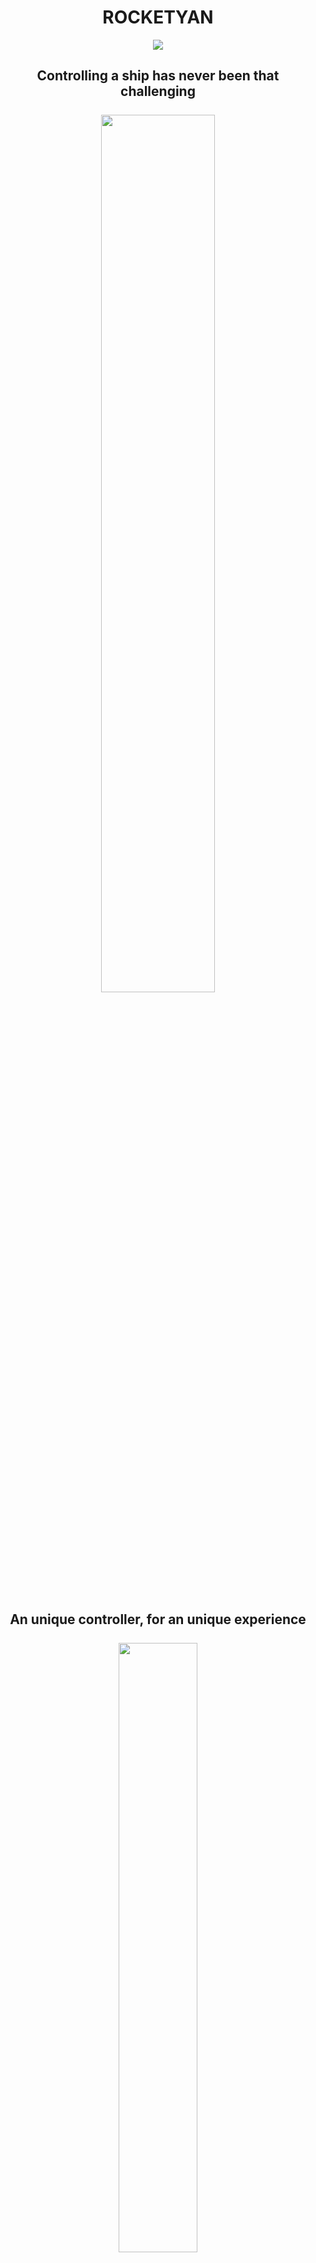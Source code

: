 <H1 ALIGN="CENTER">ROCKETYAN</H1>
<p align="center"> 

  <img src=https://user-images.githubusercontent.com/91082053/143498004-cad32df3-9e1f-46ed-bc0d-e671f937c2d7.png>
  <h2 align="center">Controlling a ship has never been that challenging
     <br> 
    </br>
    <img src=https://user-images.githubusercontent.com/79087129/149678110-83dfc612-c203-4e8c-a510-2f0e3201f402.gif width=60%>
     <br> 
    </br>
  <h2 align="center">An unique controller, for an unique experience
    <br> 
    </br>
  <img align="center" width="50%" src=https://user-images.githubusercontent.com/91082053/143499125-34557eea-04c4-4239-a994-5b70d27b7d9f.png  >
  <br> 
    </br>
  </h2>
  
    



  

</p>

<H2 ALIGN="CENTER">SCREENSHOTS</H2>
  
  <img src=https://user-images.githubusercontent.com/91082053/143498216-78ada95b-3c1e-47a0-9531-6aff76c8d5b9.png>



<IMG SRC=https://user-images.githubusercontent.com/91082053/143498352-735bdaab-8534-4ef5-a2f4-92f12dc39b8d.png>
<IMG SRC=https://user-images.githubusercontent.com/91082053/143498471-5997f52c-575b-431d-a24e-783cfbb1f8d2.png>
  
<H2 ALIGN="CENTER">CREDITS</H2>
  <h3 ALIGN="CENTER">DEVELOPERS</H3>
<P align="center">Antonio Espinosa García - Gameplay programmer, technical artist and interface programmer, 3D artist and level designer.</P>
<P align="center">Alvaro Olavarria Bezanilla - Level designer, graphic designer and interface programmer.</P>
<P align="center">Javier Serrano el Amo - Interface programmer and graphic designer.</P>
<P align="center">Daniel Delgado - 3D artist.</P>

  <h3 ALIGN="CENTER">MUSIC</H3>
   <P align="center">Music property of Furi. Made by the Game Bakers. All Rights Reserved.</P>
  
<P align="center">Thank you The Game Bakers for making such great games and hiring great musicians.</P>
  <h3 ALIGN="CENTER">3D</H3>
  <P align="center">Thanks for the level assets - https://www.cgtrader.com/free-3d-models/space/other/modular-sci-fi-floor-set</p>
 <h3 ALIGN="CENTER">__</H3>
   <P align="center">Made in Unreal Engine.</P>
 <P align="center">This work is not intended for commercial use.</P>
